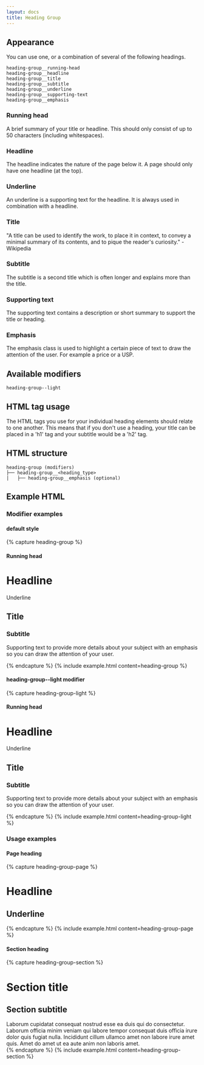 ```yaml
---
layout: docs
title: Heading Group
---
```


## Appearance

You can use one, or a combination of several of the following headings.

```text
heading-group__running-head
heading-group__headline
heading-group__title
heading-group__subtitle
heading-group__underline
heading-group__supporting-text
heading-group__emphasis
```

### Running head

A brief summary of your title or headline. This should only consist of up to 50 characters (including whitespaces).

### Headline

The headline indicates the nature of the page below it. A page should only have one headline (at the top).

### Underline

An underline is a supporting text for the headline. It is always used in combination with a headline.

### Title

"A title can be used to identify the work, to place it in context, to convey a minimal summary of its contents, and to pique the reader's curiosity." - Wikipedia

### Subtitle

The subtitle is a second title which is often longer and explains more than the title.

### Supporting text

The supporting text contains a description or short summary to support the title or heading.

### Emphasis

The emphasis class is used to highlight a certain piece of text to draw the attention of the user. For example a price or a USP.

## Available modifiers

```text
heading-group--light
```

## HTML tag usage

The HTML tags you use for your individual heading elements should relate to one another. This means that if you don't use a heading, your title can be placed in a 'h1' tag and your subtitle would be a 'h2' tag.

## HTML structure

```text
heading-group (modifiers)
├── heading-group__<heading_type>
|	├── heading-group__emphasis (optional)
```

## Example HTML

### Modifier examples

#### default style

{% capture heading-group %}
<div class="heading-group">
	<h4 class="heading-group__running-head">
		Running head
	</h4>
	<h1 class="heading-group__headline">
		Headline
	</h1>
	<p class="heading-group__underline">
		Underline
	</p>
	<h2 class="heading-group__title">
		Title
	</h2>
	<h3 class="heading-group__subtitle">
		Subtitle
	</h3>
	<p class="heading-group__supporting-text">
		Supporting text to provide more details about your subject with an
		<span class="heading-group__emphasis">
			emphasis
		</span>
		so you can draw the attention of your user.
	</p>
</div>
{% endcapture %}
{% include example.html
	content=heading-group
%}

#### heading-group--light modifier

{% capture heading-group-light %}
<div class="layout__section layout__section--dark">
	<div class="layout__inner layout__inner--padded-80">
		<div class="heading-group--light">
			<h4 class="heading-group__running-head">
				Running head
			</h4>
			<h1 class="heading-group__headline">
				Headline
			</h1>
			<p class="heading-group__underline">
				Underline
			</p>
			<h2 class="heading-group__title">
				Title
			</h2>
			<h3 class="heading-group__subtitle">
				Subtitle
			</h3>
			<p class="heading-group__supporting-text">
				Supporting text to provide more details about your subject with an
				<span class="heading-group__emphasis">
					emphasis
				</span>
				so you can draw the attention of your user.
			</p>
		</div>
	</div>
</div>
{% endcapture %}
{% include example.html
	content=heading-group-light
%}

### Usage examples

#### Page heading

{% capture heading-group-page %}
<div class="heading-group">
	<h1 class="heading-group__headline">
		Headline
	</h1>
	<h2 class="heading-group__underline">
		Underline
	</h2>
</div>
{% endcapture %}
{% include example.html
	content=heading-group-page
%}

#### Section heading

{% capture heading-group-section %}
<div class="heading-group">
	<h1 class="heading-group__title">
		Section title
	</h1>
	<h2 class="heading-group__subtitle">
		Section subtitle
	</h2>
	<span class="heading-group__supporting-text">
		Laborum cupidatat consequat nostrud esse ea duis qui do consectetur. Laborum officia minim veniam qui labore tempor consequat duis officia irure dolor quis fugiat nulla. Incididunt cillum ullamco amet non labore irure amet quis. Amet do amet ut ea aute anim non laboris amet.
	</span>
</div>
{% endcapture %}
{% include example.html
	content=heading-group-section
%}
